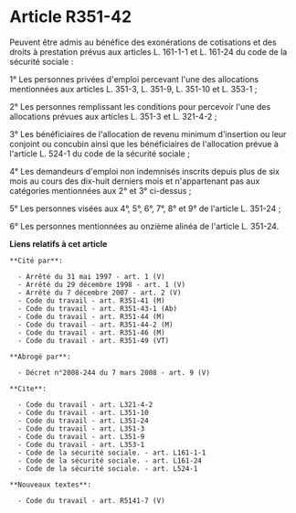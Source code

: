 # Article R351-42

Peuvent être admis au bénéfice des exonérations de cotisations et des droits à prestation prévus aux articles L. 161-1-1 et
L. 161-24 du code de la sécurité sociale :

1° Les personnes privées d'emploi percevant l'une des allocations mentionnées aux articles L. 351-3, L. 351-9, L. 351-10 et
L. 353-1 ;

2° Les personnes remplissant les conditions pour percevoir l'une des allocations prévues aux articles L. 351-3 et L.
321-4-2 ;

3° Les bénéficiaires de l'allocation de revenu minimum d'insertion ou leur conjoint ou concubin ainsi que les bénéficiaires
de l'allocation prévue à l'article L. 524-1 du code de la sécurité sociale ;

4° Les demandeurs d'emploi non indemnisés inscrits depuis plus de six mois au cours des dix-huit derniers mois et
n'appartenant pas aux catégories mentionnées aux 2° et 3° ci-dessus ;

5° Les personnes visées aux 4°, 5°, 6°, 7°, 8° et 9° de l'article L. 351-24 ;

6° Les personnes mentionnées au onzième alinéa de l'article L. 351-24.

**Liens relatifs à cet article**

	**Cité par**:

	  - Arrêté du 31 mai 1997 - art. 1 (V)
	  - Arrêté du 29 décembre 1998 - art. 1 (V)
	  - Arrêté du 7 décembre 2007 - art. 2 (V)
	  - Code du travail - art. R351-41 (M)
	  - Code du travail - art. R351-43-1 (Ab)
	  - Code du travail - art. R351-44 (M)
	  - Code du travail - art. R351-44-2 (M)
	  - Code du travail - art. R351-46 (M)
	  - Code du travail - art. R351-49 (VT)

	**Abrogé par**:

	  - Décret n°2008-244 du 7 mars 2008 - art. 9 (V)

	**Cite**:

	  - Code du travail - art. L321-4-2
	  - Code du travail - art. L351-10
	  - Code du travail - art. L351-24
	  - Code du travail - art. L351-3
	  - Code du travail - art. L351-9
	  - Code du travail - art. L353-1
	  - Code de la sécurité sociale. - art. L161-1-1
	  - Code de la sécurité sociale. - art. L161-24
	  - Code de la sécurité sociale. - art. L524-1

	**Nouveaux textes**:

	  - Code du travail - art. R5141-7 (V)
